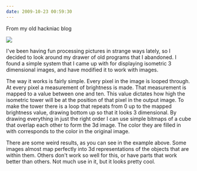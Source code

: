 ```yaml
---
date: 2009-10-23 00:59:30
---
```


From my old hackniac blog


![](http://hackniac.com/images/relic/isomage.png)

I've been having fun processing pictures in strange ways lately, so I decided to look around my drawer of old programs that I abandoned. I found a simple system that I came up with for displaying isometric 3 dimensional images, and have modified it to work with images.

The way it works is fairly simple. Every pixel in the image is looped through. At every pixel a measurement of brightness is made. That measurement is mapped to a value between one and ten. This value dictates how high the isometric tower will be at the position of that pixel in the output image. To make the tower there is a loop that repeats from 0 up to the mapped brightness value, drawing bottom up so that it looks 3 dimensional. By drawing everything in just the right order I can use simple bitmaps of a cube that overlap each other to form the 3d image. The color they are filled in with corresponds to the color in the original image.

There are some weird results, as you can see in the example above. Some images almost map perfectly into 3d representations of the objects that are within them. Others don't work so well for this, or have parts that work better than others. Not much use in it, but it looks pretty cool.
